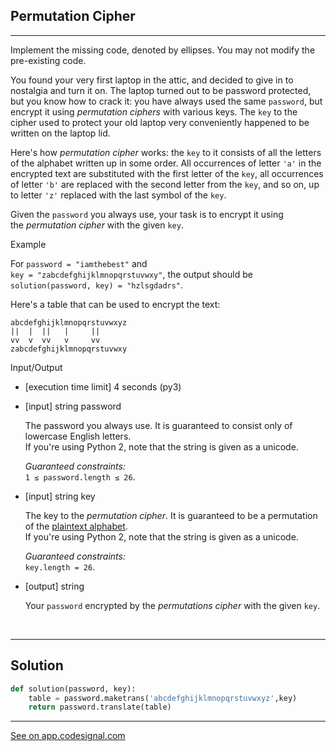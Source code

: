 ## Permutation Cipher
---
Implement the missing code, denoted by ellipses. You may not modify the pre-existing code.

You found your very first laptop in the attic, and decided to give in to nostalgia and turn it on. The laptop turned out to be password protected, but you know how to crack it: you have always used the same `password`, but encrypt it using *permutation ciphers* with various keys. The `key` to the cipher used to protect your old laptop very conveniently happened to be written on the laptop lid.

Here's how *permutation cipher* works: the `key` to it consists of all the letters of the alphabet written up in some order. All occurrences of letter `'a'` in the encrypted text are substituted with the first letter of the `key`, all occurrences of letter `'b'` are replaced with the second letter from the `key`, and so on, up to letter `'z'` replaced with the last symbol of the `key`.

Given the `password` you always use, your task is to encrypt it using the *permutation cipher* with the given `key`.

Example

For `password = "iamthebest"` and\
`key = "zabcdefghijklmnopqrstuvwxy"`, the output should be\
`solution(password, key) = "hzlsgdadrs"`.

Here's a table that can be used to encrypt the text:

```
abcdefghijklmnopqrstuvwxyz
||  |  ||   |     ||
vv  v  vv   v     vv
zabcdefghijklmnopqrstuvwxy

```

Input/Output

-   [execution time limit] 4 seconds (py3)

-   [input] string password

    The password you always use. It is guaranteed to consist only of lowercase English letters.\
    If you're using Python 2, note that the string is given as a unicode.

    *Guaranteed constraints:*\
    `1 ≤ password.length ≤ 26`.

-   [input] string key

    The key to the *permutation cipher*. It is guaranteed to be a permutation of the [plaintext alphabet](keyword://plaintext-alphabet).\
    If you're using Python 2, note that the string is given as a unicode.

    *Guaranteed constraints:*\
    `key.length = 26`.

-   [output] string

    Your `password` encrypted by the *permutations cipher* with the given `key`.
<br>

---
## Solution

```python
def solution(password, key):
    table = password.maketrans('abcdefghijklmnopqrstuvwxyz',key)
    return password.translate(table)
```
---
[See on app.codesignal.com](https://app.codesignal.com/arcade/python-arcade/slithering-in-strings/YADembruQtLCmiBKB)